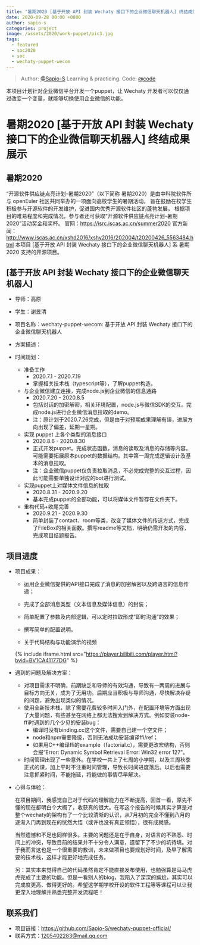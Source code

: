 ```yaml
---
title: "暑期2020 [基于开放 API 封装 Wechaty 接口下的企业微信聊天机器人] 终结成果展示"
date: 2020-09-28 00:00 +0800
author: sapio-s
categories: project
image: /assets/2020/work-puppet/pic3.jpg
tags:
  - featured
  - soc2020
  - soc
  - wechaty-puppet-wecom
---
```


<!-- markdownlint-disable -->
> Author: [@Sapio-S](https://github.com/Sapio-S) Learning & practicing.
> Code: [@code](https://github.com/Sapio-S/wechaty-puppet-official)

本项目计划针对企业微信平台开发一个puppet，让 Wechaty 开发者可以仅仅通过改变一个变量，就能够切换使用企业微信的功能。

<!--more-->

# 暑期2020 [基于开放 API 封装 Wechaty 接口下的企业微信聊天机器人] 终结成果展示

## 暑期2020
“开源软件供应链点亮计划-暑期2020”（以下简称 暑期2020）是由中科院软件所与 openEuler 社区共同举办的一项面向高校学生的暑期活动。
旨在鼓励在校学生积极参与开源软件的开发维护，促进国内优秀开源软件社区的蓬勃发展。
根据项目的难易程度和完成情况，参与者还可获取“开源软件供应链点亮计划-暑期2020”活动奖金和奖杯。
官网：https://isrc.iscas.ac.cn/summer2020 官方新闻：http://www.iscas.ac.cn/xshd2016/xshy2016/202004/t20200426_5563484.html
本项目 [基于开放 API 封装 Wechaty 接口下的企业微信聊天机器人] 系 暑期2020 支持的开源项目。

## [基于开放 API 封装 Wechaty 接口下的企业微信聊天机器人]

- 导师：高原
- 学生：谢昱清

- 项目名称：wechaty-puppet-wecom: 基于开放 API 封装 Wechaty 接口下的企业微信聊天机器人
- 方案描述：
- 时间规划：
	- 准备工作
        - 2020.7.1 - 2020.7.19
        - 掌握相关技术栈（typescript等），了解puppet构造。
    - 与企业微信建立连接，完成node.js到企业微信的信息通路
        - 2020.7.20 - 2020.8.5
		- 包括对话的加密解密，相关环境配置，node.js与微信SDK的交互。完成node.js进行企业微信消息拉取的demo。
		- 注：原计划于2020.7.26完成，但是由于对预期成果理解有误，进展方向出现了偏差，延期一星期。
    - 实现 puppet 上各个类型的消息接口
        - 2020.8.6 - 2020.8.30
		- 正式开发puppet。完成状态函数，消息的读取及消息的存储等内容。可能需要拓展原本puppet的数据结构。其中第一周完成逻辑设计及基本的消息拉取。
		- 注：企业微信puppet仅负责拉取消息，不必完成完整的交互过程，因此可能需要单独设计对应的bot进行测试。
    - 实现puppet上对媒体文件信息的拉取
        - 2020.8.31 - 2020.9.20
        - 基本完成puppet的全部功能，可以将媒体文件暂存在文件夹下。
    - 重构代码+收尾完善
        - 2020.9.21 - 2020.9.30
        - 简单封装了contact、room等类，改变了媒体文件的传送方式，完成了FileBox的相关函数。撰写readme等文档，明确仍需开发的内容，完成项目结题报告。


## 项目进度

- 项目成果：
	- 运用企业微信提供的API接口完成了消息的加密解密以及跨语言的信息传递；
	- 完成了全部消息类型（文本信息及媒体信息）的封装；
	- 简单配置了参数及内部逻辑，可以定时拉取形成“即时沟通”的效果；
	- 撰写简单的配置说明。
	
	
	- 关于代码结构与功能演示的视频
	
	{% include iframe.html src="https://player.bilibili.com/player.html?bvid=BV1CA41177DG" %}

- 遇到的问题及解决方案：
	- 对项目需求不明确，前期缺乏和导师的有效沟通，导致有一两周的进展与目标方向无关，成为了无用功。后期应当积极与导师沟通，尽快解决存疑的问题，避免出现类似的情况。
	- 使用全新技术栈，除了需要花费较多时间入门外，在配置环境等方面出现了大量问题，有些甚至在网络上都无法搜索到解决方式。例如安装node-ffi时遇到的几个少见的安装bug：
		- 编译时没有binding.cc这个文件，需要自己建一个空文件；
		- node和npm需要降级，否则无法成功安装编译ffi/ref；
		- 如果用C++编译ffi的example（factorial.c），需要更改宏结构，否则会报“Error: Dynamic Symbol Retrieval Error: Win32 error 127”。
	- 时间管理出现了一些意外。在学校一共上了七周的小学期，以及三周秋季正式的课，加上平时不注重时间管理，导致长时间进度落后。以后也需要注意抓紧时间，不能拖延，将能做的事情尽早解决。

- 心得与体验：

  在项目期间，我感觉自己对于代码的理解能力在不断提高，回首一看，原先不懂的现在都明白个大概了，收获真的很大。在写这个报告的时候其实才算是对整个wechaty的架构有了一个比较清晰的认识，从7月初的完全不懂到八月的逐渐入门再到现在的恍然大悟（或许也没有真正领悟），很有成就感。
  
  当然遗憾和不足也同样很多。主要的问题还是在于自身，对语言的不熟悉、时间上的冲突，导致目前的结果并不十分令人满意，遗留下了不少的坑待填。对于我而言这也是一个很重要的教训，未来做项目也要规划好时间，及早了解需要的技术栈，这样才能更好地完成任务。
  
  
  另：其实本来觉得自己的代码虽然肯定不能直接发布使用，也勉强算是马马虎虎完成了主要的功能。但是一看别人的blog，我陷入了深深的尴尬，其实可以完成度更高、做得更好的。希望这学期学校开设的软件工程等等课程可以让我更深入地理解并熟悉完整开发流程吧！



## 联系我们

- 项目链接：https://github.com/Sapio-S/wechaty-puppet-official/
- 联系方式：1205402283@mail.qq.com
